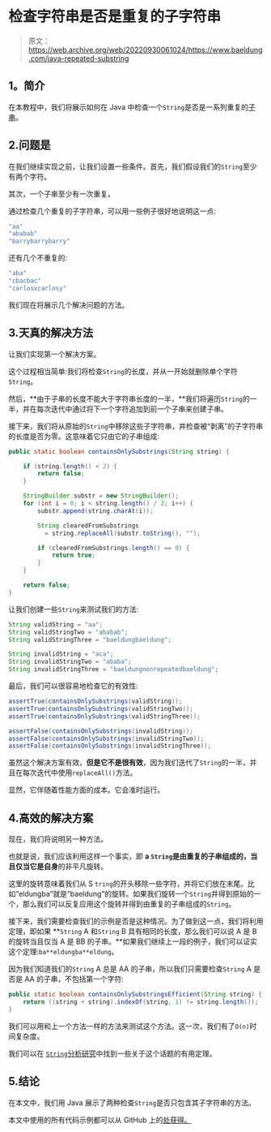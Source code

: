 # 检查字符串是否是重复的子字符串

> 原文：<https://web.archive.org/web/20220930061024/https://www.baeldung.com/java-repeated-substring>

## 1。简介

在本教程中，我们将展示如何在 Java 中检查一个`String`是否是一系列重复的[子串](/web/20221205205601/https://www.baeldung.com/java-substring)。

## 2.问题是

在我们继续实现之前，让我们设置一些条件。首先，我们假设我们的`String`至少有两个字符。

其次，一个子串至少有一次重复。

通过检查几个重复的子字符串，可以用一些例子很好地说明这一点:

```java
"aa"
"ababab"
"barrybarrybarry"
```

还有几个不重复的:

```java
"aba"
"cbacbac"
"carlosxcarlosy"
```

我们现在将展示几个解决问题的方法。

## 3.天真的解决方法

让我们实现第一个解决方案。

这个过程相当简单:我们将检查`String`的长度，并从一开始就删除单个字符`String`。

然后，**由于子串的长度不能大于字符串长度的一半，**我们将遍历`String`的一半，并在每次迭代中通过将下一个字符追加到前一个子串来创建子串。

接下来，我们将从原始的`String`中移除这些子字符串，并检查被“剥离”的子字符串的长度是否为零。这意味着它只由它的子串组成:

```java
public static boolean containsOnlySubstrings(String string) {

    if (string.length() < 2) {
        return false;
    }

    StringBuilder substr = new StringBuilder();
    for (int i = 0; i < string.length() / 2; i++) {
        substr.append(string.charAt(i));

        String clearedFromSubstrings 
          = string.replaceAll(substr.toString(), "");

        if (clearedFromSubstrings.length() == 0) {
            return true;
        }
    }

    return false;
}
```

让我们创建一些`String`来测试我们的方法:

```java
String validString = "aa";
String validStringTwo = "ababab";
String validStringThree = "baeldungbaeldung";

String invalidString = "aca";
String invalidStringTwo = "ababa";
String invalidStringThree = "baeldungnonrepeatedbaeldung";
```

最后，我们可以很容易地检查它的有效性:

```java
assertTrue(containsOnlySubstrings(validString));
assertTrue(containsOnlySubstrings(validStringTwo));
assertTrue(containsOnlySubstrings(validStringThree));

assertFalse(containsOnlySubstrings(invalidString));
assertFalse(containsOnlySubstrings(invalidStringTwo));
assertFalse(containsOnlySubstrings(invalidStringThree));
```

虽然这个解决方案有效，**但是它不是很有效**，因为我们迭代了`String`的一半，并且在每次迭代中使用`replaceAll()`方法。

显然，它伴随着性能方面的成本。它会准时运行。

## 4.高效的解决方案

现在，我们将说明另一种方法。

也就是说，我们应该利用这样一个事实，即 **a `String`是由重复的子串组成的，当且仅当它是自身**的非平凡旋转。

这里的旋转意味着我们从 S `tring`的开头移除一些字符，并将它们放在末尾。比如“eldungba”就是“baeldung”的旋转。如果我们旋转一个`String`并得到原始的一个，那么我们可以反复应用这个旋转并得到由重复的子串组成的`String`。

接下来，我们需要检查我们的示例是否是这种情况。为了做到这一点，我们将利用定理，即如果 **`String` A 和`String` B 具有相同的长度，那么我们可以说 A 是 B 的旋转当且仅当 A 是 BB 的子串。**如果我们继续上一段的例子，我们可以证实这个定理:`ba**eldungba**eldung`。

因为我们知道我们的`String` A 总是 AA 的子串，所以我们只需要检查`String` A 是否是 AA 的子串，不包括第一个字符:

```java
public static boolean containsOnlySubstringsEfficient(String string) {
    return ((string + string).indexOf(string, 1) != string.length());
}
```

我们可以用和上一个方法一样的方法来测试这个方法。这一次，我们有了`O(n)`时间复杂度。

我们可以在 [`String`分析研究](https://web.archive.org/web/20221205205601/https://www.sciencedirect.com/science/article/pii/S0304397508002880?via%3Dihub)中找到一些关于这个话题的有用定理。

## 5.结论

在本文中，我们用 Java 展示了两种检查`String`是否只包含其子字符串的方法。

本文中使用的所有代码示例都可以从 GitHub 上的[处获得。](https://web.archive.org/web/20221205205601/https://github.com/eugenp/tutorials/tree/master/core-java-modules/core-java-string-algorithms)